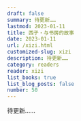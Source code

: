 ```yaml
---
draft: false
summary: 待更新……
lastmod: 2023-01-11
title: 西子・与书房的故事
date: 2023-01-11
url: /xizi.html
customized-slug: xizi
description: 待更新……
category: readers
reader: xizi
list_books: true
list_blog_posts: false
number: 50
---
```


待更新……